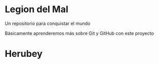 # Legion del Mal
Un repositorio para conquistar el mundo

Básicamente aprenderemos más sobre Git y GitHub con este proyecto


# Herubey


